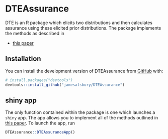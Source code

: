 
<!-- README.md is generated from README.Rmd. Please edit that file -->

# DTEAssurance

<!-- badges: start -->
<!-- badges: end -->

DTE is an R package which elicits two distributions and then calculates
assurance using these elicited prior distributions. The package
implements the methods as described in

-   [this paper](https://jamesalsbury.github.io/)

## Installation

You can install the development version of DTEAssurance from
[GitHub](https://github.com/) with:

``` r
# install.packages("devtools")
devtools::install_github("jamesalsbury/DTEAssurance")
```

## shiny app

The only function contained within the package is one which launches a
`shiny` app. The app allows you to implement all of the methods outlined
in [this paper](https://jamesalsbury.github.io/). To launch the app, run

``` r
DTEAssurance::DTEAssuranceApp()
```
